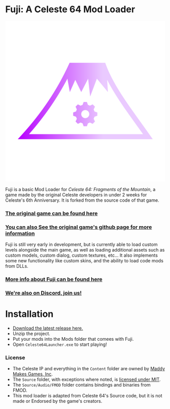 # Fuji: A Celeste 64 Mod Loader
![Fuji](fuji.png)

Fuji is a basic Mod Loader for *Celeste 64: Fragments of the Mountain*, a game made by the original Celeste developers in under 2 weeks for Celeste's 6th Anniversary. It is forked from the source code of that game.
### [The original game can be found here](https://maddymakesgamesinc.itch.io/celeste64)
### [You can also See the original game's github page for more information](https://github.com/ExOK/Celeste64)

Fuji is still very early in development, but is currently able to load custom levels alongside the main game, as well as loading additional assets such as custom models, custom dialog, custom textures, etc...
It also implements some new functionality like custom skins, and the ability to load code mods from DLLs.

### [More info about Fuji can be found here](https://fujiapi.github.io/)
### [We're also on Discord, join us!](https://discord.gg/9NJcbSyuae)

# Installation
- [Download the latest release here.](https://github.com/jasminegamedev/Fuji/releases/latest)
- Unzip the project.
- Put your mods into the Mods folder that comees with Fuji.
- Open `Celeste64Launcher.exe` to start playing!

### License
 - The Celeste IP and everything in the `Content` folder are owned by [Maddy Makes Games, Inc](https://www.maddymakesgames.com/).
 - The `Source` folder, with exceptions where noted, is [licensed under MIT](Source/License.txt).
 - The `Source/Audio/FMOD` folder contains bindings and binaries from FMOD.
 - This mod loader is adapted from Celeste 64's Source code, but it is not made or Endorsed by the game's creators. 
